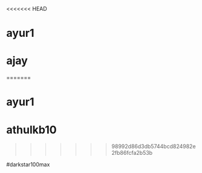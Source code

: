 <<<<<<< HEAD
# ayur1
# ajay
=======
# ayur1
# athulkb10
>>>>>>> 98992d86d3db5744bcd824982e2fb86fcfa2b53b


#darkstar100max